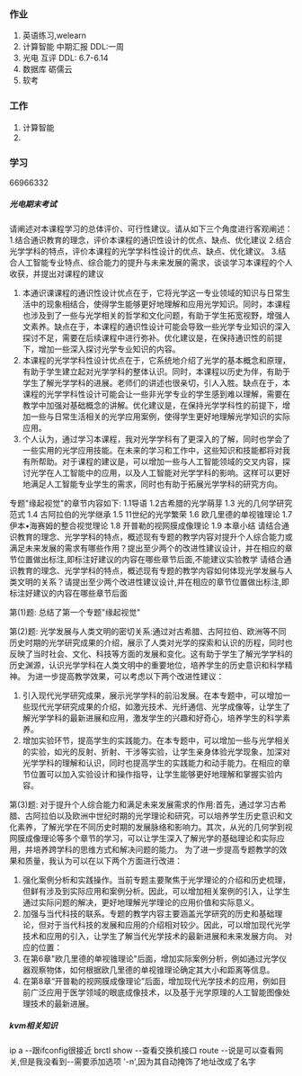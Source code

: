### 作业
1. 英语练习,welearn
2. 计算智能     中期汇报 DDL:一周
3. 光电        互评 DDL: 6.7-6.14 
4. 数据库      砺儒云   
5. 软考       



### 工作
1. 计算智能
2. 

### 学习
66966332


##### 光电期末考试
请阐述对本课程学习的总体评价、可行性建议。请从如下三个角度进行客观阐述：
1.结合通识教育的理念，评价本课程的通识性设计的优点、缺点、优化建议
2.结合光学学科的特点，评价本课程的光学学科性设计的优点、缺点、优化建议。
3.结合人工智能专业特点、综合能力的提升与未来发展的需求，谈谈学习本课程的个人收获，并提出对课程的建议
1. 本通识课课程的通识性设计优点在于，它将光学这一专业领域的知识与日常生活中的现象相结合，使得学生能够更好地理解和应用光学知识。同时，本课程也涉及到了一些与光学相关的哲学和文化问题，有助于学生拓宽视野，增强人文素养。缺点在于，本课程的通识性设计可能会导致一些光学专业知识的深入探讨不足，需要在后续课程中进行弥补。优化建议是，在保持通识性的前提下，增加一些深入探讨光学专业知识的内容。
2. 本课程的光学学科性设计优点在于，它系统地介绍了光学的基本概念和原理，有助于学生建立起对光学学科的整体认识。同时，本课程以历史为伴，有助于学生了解光学学科的进展。老师们的讲述也很亲切，引人入胜。缺点在于，本课程的光学学科性设计可能会让一些非光学专业的学生感到难以理解，需要在教学中加强对基础概念的讲解。优化建议是，在保持光学学科性的前提下，增加一些与日常生活相关的光学应用案例，使得学生更好地理解光学知识的实际应用。
3. 个人认为，通过学习本课程，我对光学学科有了更深入的了解，同时也学会了一些实用的光学应用技能。在未来的学习和工作中，这些知识和技能都将对我有所帮助。对于课程的建议是，可以增加一些与人工智能领域的交叉内容，探讨光学在人工智能中的应用，以及人工智能对光学学科的影响。这样可以更好地满足人工智能专业学生的需求，同时也有助于拓展光学学科的研究方向。


专题"缘起视觉"的章节内容如下:
1.1导语
1.2古希腊的光学萌芽
1.3 光的几何学研究范式
1.4 古阿拉伯的光学继承
1.5 11世纪的光学繁荣
1.6 欧几里德的单视锥理论
1.7 伊本•海赛姆的整合视觉理论
1.8 开普勒的视网膜成像理论
1.9 本章小结
请结合通识教育的理念、光学学科的特点，概述现有专题的教学内容对提升个人综合能力或满足未来发展的需求有哪些作用？提出至少两个的改进性建议设计，并在相应的章节位置做出标注,即标注好建议的内容在哪些章节后面,不能建议实验教学
请结合通识教育的理念、光学学科的特点，概述现有专题的教学内容如何体现光学发展与人类文明的关系？请提出至少两个改进性建议设计,并在相应的章节位置做出标注,即标注好建议的内容在哪些章节后面

第(1)题:
总结了第一个专题"缘起视觉"

第(2)题:
光学发展与人类文明的密切关系:通过对古希腊、古阿拉伯、欧洲等不同历史时期的光学研究成果的介绍，展示了人类对光学的探索和认识的历程，同时也反映了当时社会、文化、科技等方面的发展和变化。这有助于学生了解光学学科的历史渊源，认识光学学科在人类文明中的重要地位，培养学生的历史意识和科学精神。
为进一步提高教学效果，可以考虑以下两个改进性建议：
1. 引入现代光学研究成果，展示光学学科的前沿发展。在本专题中，可以增加一些现代光学研究成果的介绍，如激光技术、光纤通信、光学成像等，让学生了解光学学科的最新进展和应用，激发学生的兴趣和好奇心，培养学生的科学素养。
2. 增加实验环节，提高学生的实践能力。在本专题中，可以增加一些与光学相关的实验，如光的反射、折射、干涉等实验，让学生亲身体验光学现象，加深对光学学科的理解和认识，同时也提高学生的实践能力和动手能力。在相应的章节位置可以加入实验设计和操作指导，让学生能够更好地理解和掌握实验内容。

第(3)题:
对于提升个人综合能力和满足未来发展需求的作用:首先，通过学习古希腊、古阿拉伯以及欧洲中世纪时期的光学理论和研究，可以培养学生历史意识和文化素养，了解光学在不同历史时期的发展脉络和影响力。其次，从光的几何学到视网膜成像理论等多个章节的学习，可以让学生深入了解光学的基础理论和实际应用，并培养跨学科的思维方式和解决问题的能力。
为了进一步提高专题教学的效果和质量，我认为可以在以下两个方面进行改进：
1. 强化案例分析和实践操作。当前专题主要聚焦于光学理论的介绍和历史梳理，但鲜有涉及到实际应用和案例分析。因此，可以增加相关案例的引入，让学生通过实际问题的解决，更好地理解光学理论的应用价值和实际意义。
2. 加强与当代科技的联系。专题的教学内容主要涵盖光学研究的历史和基础理论，但对于当代科技的发展和应用的介绍相对较少。因此，可以增加现代光学技术和应用的引入，让学生了解当代光学技术的最新进展和未来发展方向。
对应的位置：
1. 在第6章"欧几里德的单视锥理论"后面，增加实际案例分析，例如通过光学仪器观察物体，如何根据欧几里德的单视锥理论确定其大小和距离等信息。
2. 在第8章“开普勒的视网膜成像理论”后面，增加现代光学技术的应用，例如目前广泛应用于医学领域的眼底成像技术，以及基于光学原理的人工智能图像处理技术的最新进展。




##### kvm相关知识
ip a            --跟ifconfig很接近
brctl show      --查看交换机接口
route           --说是可以查看网关,但是我没看到--需要添加选项 '-n',因为其自动掩饰了地址改成了名字















